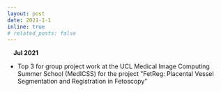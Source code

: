 ```yaml
---
layout: post
date: 2021-1-1
inline: true
# related_posts: false
---
```

&emsp;**Jul 2021**

- Top 3 for group project work at the UCL Medical Image Computing Summer School (MedICSS) for the project "FetReg: Placental Vessel Segmentation and Registration in Fetoscopy"
